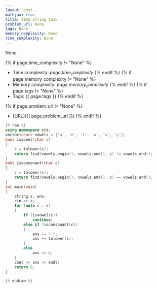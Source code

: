 ```yaml
---
layout: post
mathjax: true
title: 118A String Task
problem_url: None
tags: None
memory_complexity: None
time_complexity: None
---
```


None


{% if page.time_complexity != "None" %}
- Time complexity: ${{ page.time_complexity }}$
{% endif %}
{% if page.memory_complexity != "None" %}
- Memory complexity: ${{ page.memory_complexity }}$
{% endif %}
{% if page.tags != "None" %}
- Tags: {{ page.tags }}
{% endif %}

{% if page.problem_url != "None" %}
- [URL]({{ page.problem_url }})
{% endif %}

```cpp
{% raw %}
using namespace std;
vector<char> vowels = {'a', 'e', 'i', 'o', 'u', 'y'};
bool isvowel(char c)
{
    c = tolower(c);
    return find(vowels.begin(), vowels.end(), c) != vowels.end();
}
bool isconsonant(char c)
{
    c = tolower(c);
    return find(vowels.begin(), vowels.end(), c) == vowels.end();
}
int main(void)
{
    string s, ans;
    cin >> s;
    for (auto c : s)
    {
        if (isvowel(c))
            continue;
        else if (isconsonant(c))
        {
            ans += ".";
            ans += tolower(c);
        }
        else
            ans += c;
    }
    cout << ans << endl;
    return 0;
}

{% endraw %}
```